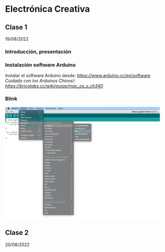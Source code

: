 # Electrónica Creativa

## Clase 1
19/08/2022
### Introducción, presentación
### Instalación software Arduino
Instalar el software Arduino desde: https://www.arduino.cc/en/software
_Cuidado con los Arduinos Chinos!: https://bricolabs.cc/wiki/guias/mac_os_y_ch340_
### Blink
![ejemplo blink arduino](https://github.com/renzo-dev77/MCD2022/blob/main/Electronica%20Creativa/images/blink.png)

## Clase 2
20/08/2022
